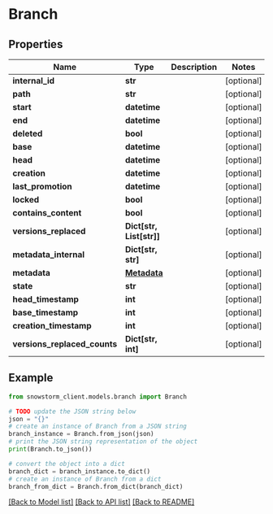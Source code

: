 # Branch


## Properties

Name | Type | Description | Notes
------------ | ------------- | ------------- | -------------
**internal_id** | **str** |  | [optional] 
**path** | **str** |  | [optional] 
**start** | **datetime** |  | [optional] 
**end** | **datetime** |  | [optional] 
**deleted** | **bool** |  | [optional] 
**base** | **datetime** |  | [optional] 
**head** | **datetime** |  | [optional] 
**creation** | **datetime** |  | [optional] 
**last_promotion** | **datetime** |  | [optional] 
**locked** | **bool** |  | [optional] 
**contains_content** | **bool** |  | [optional] 
**versions_replaced** | **Dict[str, List[str]]** |  | [optional] 
**metadata_internal** | **Dict[str, str]** |  | [optional] 
**metadata** | [**Metadata**](Metadata.md) |  | [optional] 
**state** | **str** |  | [optional] 
**head_timestamp** | **int** |  | [optional] 
**base_timestamp** | **int** |  | [optional] 
**creation_timestamp** | **int** |  | [optional] 
**versions_replaced_counts** | **Dict[str, int]** |  | [optional] 

## Example

```python
from snowstorm_client.models.branch import Branch

# TODO update the JSON string below
json = "{}"
# create an instance of Branch from a JSON string
branch_instance = Branch.from_json(json)
# print the JSON string representation of the object
print(Branch.to_json())

# convert the object into a dict
branch_dict = branch_instance.to_dict()
# create an instance of Branch from a dict
branch_from_dict = Branch.from_dict(branch_dict)
```
[[Back to Model list]](../README.md#documentation-for-models) [[Back to API list]](../README.md#documentation-for-api-endpoints) [[Back to README]](../README.md)


